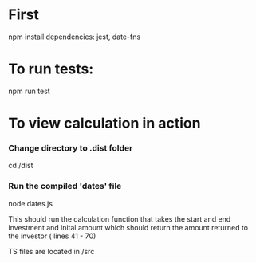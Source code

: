 # First

npm install
dependencies: jest, date-fns

# To run tests:

npm run test

# To view calculation in action

### Change directory to .dist folder
cd /dist
### Run the compiled 'dates' file
node dates.js

This should run the calculation function that takes the start and end investment and inital amount which should return the amount returned to the investor
( lines 41 - 70)

TS files are located in /src

